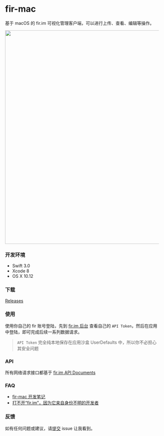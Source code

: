# fir-mac
基于 macOS 的 fir.im 可视化管理客户端，可以进行上传、查看、编辑等操作。

<img width="700" src="http://ww4.sinaimg.cn/large/006tKfTcgy1ffnjkuvhrhj31bs0z87bb.jpg" />

### 开发环境

- Swift 3.0
- Xcode 8
- OS X 10.12

### 下载

[Releases](https://github.com/isaced/fir-mac/releases)

### 使用

使用你自己的 fir 账号登陆，先到 [fir.im 后台](https://fir.im/apps/apitoken) 查看自己的 `API Token`，然后在应用中登陆，即可完成后续一系列数据请求。

> `API Token` 完全纯本地保存在应用沙盒 UserDefaults 中，所以你不必担心其安全问题

### API

所有网络请求接口都基于 [fir.im API Documents](http://fir.im/docs)

### FAQ

- [fir-mac 开发笔记](http://www.isaced.com/post-286.html)
- [打不开“fir.im”，因为它来自身份不明的开发者](https://github.com/isaced/fir-mac/wiki/FAQ#faq-1打不开-firim因为它来自身份不明的开发者)

### 反馈

如有任何问题或建议，请[提交](https://github.com/isaced/fir-mac/issues/new) issue 让我看到。
